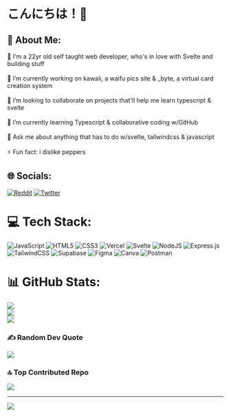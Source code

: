 

# こんにちは！🙂  
## 💫 About Me:
🙂 I'm a 22yr old self taught web developer, who's in love with Svelte and building stuff <br><br>
🔭 I’m currently working on kawaii, a waifu pics site & _byte, a virtual card creation system<br><br>👯 I’m looking to collaborate on projects that'll help me learn typescript & svelte<br><br>🌱 I’m currently learning Typescript & collaborative coding w/GitHub <br> <br>💬 Ask me about anything that has to do w/svelte, tailwindcss & javascript<br><br>⚡ Fun fact: i dislike peppers


## 🌐 Socials:
[![Reddit](https://img.shields.io/badge/Reddit-%23FF4500.svg?logo=Reddit&logoColor=white)](https://reddit.com/user/6ixty3rror) [![Twitter](https://img.shields.io/badge/Twitter-%231DA1F2.svg?logo=Twitter&logoColor=white)](https://twitter.com/6ixty3rror) 

# 💻 Tech Stack:
![JavaScript](https://img.shields.io/badge/javascript-%23323330.svg?style=flat&logo=javascript&logoColor=%23F7DF1E) ![HTML5](https://img.shields.io/badge/html5-%23E34F26.svg?style=flat&logo=html5&logoColor=white) ![CSS3](https://img.shields.io/badge/css3-%231572B6.svg?style=flat&logo=css3&logoColor=white) ![Vercel](https://img.shields.io/badge/vercel-%23000000.svg?style=flat&logo=vercel&logoColor=white) ![Svelte](https://img.shields.io/badge/svelte-%23f1413d.svg?style=flat&logo=svelte&logoColor=white) ![NodeJS](https://img.shields.io/badge/node.js-6DA55F?style=flat&logo=node.js&logoColor=white) ![Express.js](https://img.shields.io/badge/express.js-%23404d59.svg?style=flat&logo=express&logoColor=%2361DAFB) ![TailwindCSS](https://img.shields.io/badge/tailwindcss-%2338B2AC.svg?style=flat&logo=tailwind-css&logoColor=white) 	![Supabase](https://img.shields.io/badge/Supabase-3ECF8E?style=flat&logo=supabase&logoColor=white) 	![Figma](https://img.shields.io/badge/figma-%23F24E1E.svg?style=flat&logo=figma&logoColor=white) ![Canva](https://img.shields.io/badge/Canva-%2300C4CC.svg?style=flat&logo=Canva&logoColor=white) ![Postman](https://img.shields.io/badge/Postman-FF6C37?style=flat&logo=postman&logoColor=white)
# 📊 GitHub Stats:
![](https://github-readme-stats.vercel.app/api?username=michaelnji&theme=tokyonight&hide_border=true&include_all_commits=true&count_private=true)<br/>
![](https://github-readme-streak-stats.herokuapp.com/?user=michaelnji&theme=tokyonight&hide_border=true)<br/>
![](https://github-readme-stats.vercel.app/api/top-langs/?username=michaelnji&theme=tokyonight&hide_border=true&include_all_commits=true&count_private=true&layout=compact)

### ✍️ Random Dev Quote
![](https://quotes-github-readme.vercel.app/api?type=vetical&theme=radical)

### 🔝 Top Contributed Repo
![](https://github-contributor-stats.vercel.app/api?username=michaelnji&limit=5&theme=tokyonight&combine_all_yearly_contributions=true)

---
[![](https://visitcount.itsvg.in/api?id=michaelnji&icon=0&color=6)](https://visitcount.itsvg.in)

<!-- Proudly created with GPRM ( https://gprm.itsvg.in ) -->
